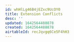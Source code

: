 ```yaml
---
id: whHlLg46B4jEZxc9UcOY0
title: Extension Conflicts
desc: ''
updated: 1642564488878
created: 1642564488878
airtableId: recJqvgq6Ce5F4hH3
---
```



